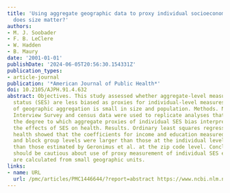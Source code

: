 ```yaml
---
title: 'Using aggregate geographic data to proxy individual socioeconomic status:
  does size matter?'
authors:
- M. J. Soobader
- F. B. LeClere
- W. Hadden
- B. Maury
date: '2001-01-01'
publishDate: '2024-06-05T20:56:30.154331Z'
publication_types:
- article-journal
publication: '*American Journal of Public Health*'
doi: 10.2105/AJPH.91.4.632
abstract: Objectives. This study assessed whether aggregate-level measures of socioeconomic
  status (SES) are less biased as proxies for individual-level measures if the unit
  of geographic aggregation is small in size and population. Methods. National Health
  Interview Survey and census data were used to replicate analyses that identified
  the degree to which aggregate proxies of individual SES bias interpretations of
  the effects of SES on health. Results. Ordinary least squares regressions on self-perceived
  health showed that the coefficients for income and education measured at the tract
  and block group levels were larger than those at the individual level but smaller
  than those estimated by Geronimus et al. at the zip code level. Conclusions. Researchers
  should be cautious about use of proxy measurement of individual SES even if proxies
  are calculated from small geographic units.
links:
- name: URL
  url: /pmc/articles/PMC1446644/?report=abstract https://www.ncbi.nlm.nih.gov/pmc/articles/PMC1446644/
---
```

